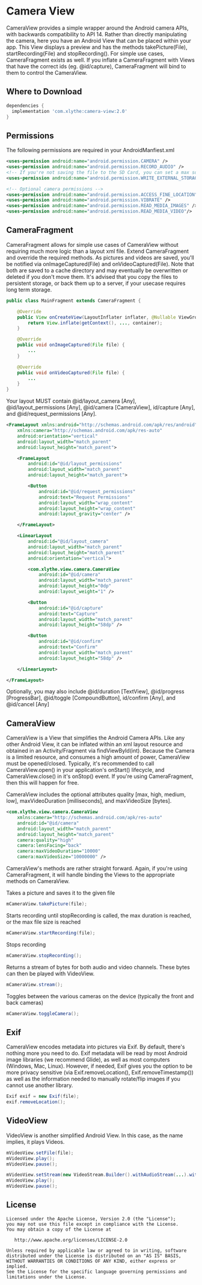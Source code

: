 Camera View
====================

CameraView provides a simple wrapper around the Android camera APIs, with backwards compatibility
to API 14. Rather than directly manipulating the camera, here you have an Android View that can be
placed within your app. This View displays a preview and has the methods takePicture(File),
startRecording(File) and stopRecording(). For simple use cases, CameraFragment exists as well.
If you inflate a CameraFragment with Views that have the correct ids (eg. @id/capture),
CameraFragment will bind to them to control the CameraView.


Where to Download
-----------------
```groovy
dependencies {
  implementation 'com.xlythe:camera-view:2.0'
}
```

Permissions
-----------------
The following permissions are required in your AndroidManfiest.xml
```xml
<uses-permission android:name="android.permission.CAMERA" />
<uses-permission android:name="android.permission.RECORD_AUDIO" />
<!-- If you're not saving the file to the SD Card, you can set a max sdk version of 18 (Jellybean) -->
<uses-permission android:name="android.permission.WRITE_EXTERNAL_STORAGE" android:maxSdkVersion="18" />

<!-- Optional camera permissions -->
<uses-permission android:name="android.permission.ACCESS_FINE_LOCATION" />
<uses-permission android:name="android.permission.VIBRATE" />
<uses-permission android:name="android.permission.READ_MEDIA_IMAGES" />
<uses-permission android:name="android.permission.READ_MEDIA_VIDEO"/>
```

CameraFragment
-----------------
CameraFragment allows for simple use cases of CameraView without requiring much more logic than a
layout xml file. Extend CameraFragment and override the required methods. As pictures and videos are
saved, you'll be notified via onImageCaptured(File) and onVideoCaptured(File). Note that both are
saved to a cache directory and may eventually be overwritten or deleted if you don't move them.
It's advised that you copy the files to persistent storage, or back them up to a server, if your
usecase requires long term storage.
```java
public class MainFragment extends CameraFragment {

    @Override
    public View onCreateView(LayoutInflater inflater, @Nullable ViewGroup container, @Nullable Bundle savedInstanceState) {
        return View.inflate(getContext(), ..., container);
    }

    @Override
    public void onImageCaptured(File file) {
        ...
    }

    @Override
    public void onVideoCaptured(File file) {
        ...
    }
}
```

Your layout MUST contain @id/layout_camera [Any], @id/layout_permissions [Any],
@id/camera [CameraView], id/capture [Any], and @id/request_permissions [Any].
```xml
<FrameLayout xmlns:android="http://schemas.android.com/apk/res/android"
    xmlns:camera="http://schemas.android.com/apk/res-auto"
    android:orientation="vertical"
    android:layout_width="match_parent"
    android:layout_height="match_parent">

    <FrameLayout
        android:id="@id/layout_permissions"
        android:layout_width="match_parent"
        android:layout_height="match_parent">

        <Button
            android:id="@id/request_permissions"
            android:text="Request Permissions"
            android:layout_width="wrap_content"
            android:layout_height="wrap_content"
            android:layout_gravity="center" />

    </FrameLayout>

    <LinearLayout
        android:id="@id/layout_camera"
        android:layout_width="match_parent"
        android:layout_height="match_parent"
        android:orientation="vertical">

        <com.xlythe.view.camera.CameraView
            android:id="@id/camera"
            android:layout_width="match_parent"
            android:layout_height="0dp"
            android:layout_weight="1" />

        <Button
            android:id="@id/capture"
            android:text="Capture"
            android:layout_width="match_parent"
            android:layout_height="58dp" />

        <Button
            android:id="@id/confirm"
            android:text="Confirm"
            android:layout_width="match_parent"
            android:layout_height="58dp" />

    </LinearLayout>

</FrameLayout>
```
Optionally, you may also include @id/duration [TextView], @id/progress [ProgressBar],
@id/toggle [CompoundButton], id/confirm [Any], and @id/cancel [Any]

CameraView
-----------------
CameraView is a View that simplifies the Android Camera APIs. Like any other Android View, it can
be inflated within an xml layout resource and obtained in an Activity/Fragment via
findViewById(int). Because the Camera is a limited resource, and consumes a high amount of power,
CameraView must be opened/closed. Typically, it's recommended to call CameraView.open() in your
application's onStart() lifecycle, and CameraView.close() in it's onStop() event. If you're using
CameraFragment, then this will happen for free.


CameraView includes the optional attributes quality [max, high, medium, low],
maxVideoDuration [milliseconds], and maxVideoSize [bytes].
```xml
<com.xlythe.view.camera.CameraView
    xmlns:camera="http://schemas.android.com/apk/res-auto"
    android:id="@id/camera"
    android:layout_width="match_parent"
    android:layout_height="match_parent"
    camera:quality="high"
    camera:lensFacing="back"
    camera:maxVideoDuration="10000"
    camera:maxVideoSize="10000000" />
```

CameraView's methods are rather straight forward. Again, if you're using CameraFragment, it will
handle binding the Views to the appropriate methods on CameraView.

Takes a picture and saves it to the given file
```java
mCameraView.takePicture(file);
```
Starts recording until stopRecording is called, the max duration is reached, or the max file size is reached
```java
mCameraView.startRecording(file);
```
Stops recording
```java
mCameraView.stopRecording();
```
Returns a stream of bytes for both audio and video channels. These bytes can then be played with VideoView.
```java
mCameraView.stream();
```
Toggles between the various cameras on the device (typically the front and back cameras)
```java
mCameraView.toggleCamera();
```

Exif
-----------------
CameraView encodes metadata into pictures via Exif. By default, there's nothing more you need to do.
Exif metadata will be read by most Android image libraries (we recommend Glide), as well as most
computers (Windows, Mac, Linux). However, if needed, Exif gives you the option to be more privacy
sensitive (via Exif.removeLocation(), Exif.removeTimestamp()) as well as the information needed to
manually rotate/flip images if you cannot use another library.
```java
Exif exif = new Exif(file);
exif.removeLocation();
```

VideoView
-----------------
VideoView is another simplified Android View. In this case, as the name implies, it plays Videos.
```java
mVideoView.setFile(file);
mVideoView.play();
mVideoView.pause();
```
```java
mVideoView.setStream(new VideoStream.Builder().withAudioStream(...).withVideoStream(...).build());
mVideoView.play();
mVideoView.pause();
```

License
-------

    Licensed under the Apache License, Version 2.0 (the "License");
    you may not use this file except in compliance with the License.
    You may obtain a copy of the License at

       http://www.apache.org/licenses/LICENSE-2.0

    Unless required by applicable law or agreed to in writing, software
    distributed under the License is distributed on an "AS IS" BASIS,
    WITHOUT WARRANTIES OR CONDITIONS OF ANY KIND, either express or implied.
    See the License for the specific language governing permissions and
    limitations under the License.

